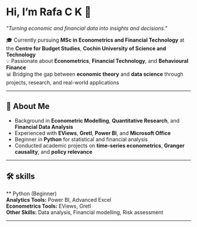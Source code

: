 # Hi, I’m Rafa C K 👋

*"Turning economic and financial data into insights and decisions."*

🎓 Currently pursuing **MSc in Econometrics and Financial Technology** at the **Centre for Budget Studies**, **Cochin University of Science and Technology**  
💡 Passionate about **Econometrics**, **Financial Technology**, and **Behavioural Finance**  
📊 Bridging the gap between **economic theory** and **data science** through projects, research, and real-world applications  

---

## 🧾 About Me
- Background in **Econometric Modelling**, **Quantitative Research**, and **Financial Data Analysis**
- Experienced with **EViews**, **Gretl**, **Power BI**, and **Microsoft Office**
- Beginner in **Python** for statistical and financial analysis
- Conducted academic projects on **time-series econometrics**, **Granger causality**, and **policy relevance**

---

## 🛠 skills
** Python (Beginner)  
**Analytics Tools:** Power BI, Advanced Excel  
**Econometrics Tools:** EViews, Gretl  
**Other Skills:** Data analysis, Financial modelling, Risk assessment

---

